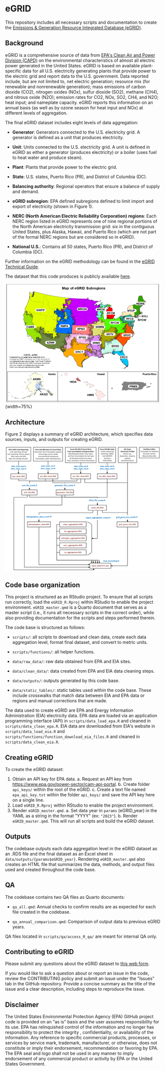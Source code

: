 # eGRID

This repository includes all necessary scripts and documentation to create the [Emissions & Generation Resource Integrated Database (eGRID)](https://www.epa.gov/egrid). 

## Background

eGRID is a comprehensive source of data from [EPA's Clean Air and Power Division (CAPD)](https://epa.gov/power-sector) on the environmental characteristics of almost all electric power generated in the United States. eGRID is based on available plant-specific data for all U.S. electricity generating plants that provide power to the electric grid and report data to the U.S. government. Data reported include, but are not limited to, net electric generation; resource mix (for renewable and nonrenewable generation); mass emissions of carbon dioxide (CO2), nitrogen oxides (NOx), sulfur dioxide (SO2), methane (CH4), and nitrous oxide (N2O); emission rates for CO2, NOx, SO2, CH4, and N2O; heat input; and nameplate capacity. eGRID reports this information on an annual basis (as well as by ozone season for heat input and NOx) at different levels of aggregation.

The final eGRID dataset includes eight levels of data aggregation:

-   **Generator**: Generators connected to the U.S. electricity grid. A generator is defined as a unit that produces electricity.

-   **Unit**: Units connected to the U.S. electricity grid. A unit is defined in eGRID as either a generator (produces electricity) or a boiler (uses fuel to heat water and produce steam). 

-   **Plant**: Plants that provide power to the electric grid. 

-   **State**: U.S. states, Puerto Rico (PR), and District of Columbia (DC).

-   **Balancing authority**: Regional operators that ensure a balance of supply and demand. 

-   **eGRID subregion**: EPA defined subregions defined to limit import and export of electricity (shown in Figure 1). 

-   **NERC (North American Electric Reliability Corporation) regions**: Each NERC region listed in eGRID represents one of nine regional portions of the North
American electricity transmission grid: six in the contiguous United States, plus Alaska, Hawaii, and Puerto Rico (which are not part of the formal NERC regions but are considered so in eGRID).

-   **National U.S.**: Contains all 50 states, Puerto Rico (PR), and District of Columbia (DC). 

Further information on the eGRID methodology can be found in the [eGRID Technical Guide](https://www.epa.gov/egrid/egrid-technical-guide).

The dataset that this code produces is publicly available [here](https://www.epa.gov/egrid/download-data).

![Figure 1: eGRID subregions.](egrid_subregion_map.png){width=75%}

## Architecture

Figure 2 displays a summary of eGRID architecture, which specifies data sources, inputs, and outputs for creating eGRID. 

![Figure 2: eGRID architecture.](egrid_architecture.png)

## Code base organization

This project is structured as an RStudio project. To ensure that all scripts run correctly, load the `eGRID_R.Rproj` within RStudio to enable the project environment. `eGRID_master.qmd` is a Quarto document that serves as a master script (i.e., it runs all necessary scripts in the correct order), while also providing documentation for the scripts and steps performed therein. 


The code base is structured as follows: 

 -  `scripts/`: all scripts to download and clean data, create each data aggregation level, format final dataset, and convert to metric units. 
 
 -  `scripts/functions/`: all helper functions. 
 
 -  `data/raw_data/`: raw data obtained from EPA and EIA sites. 
 
 -  `data/clean_data/`: data created from EPA and EIA data cleaning steps. 
 
 -  `data/outputs/`: outputs generated by this code base. 
 
 -  `data/static_tables/`: static tables used within the code base. These include crosswalks that match data between EIA and EPA data or regions and manual corrections that are made. 

The data used to create eGRID are EPA and Energy Information Administration (EIA) electricity data. EPA data are loaded via an application programming interface (API) in `scripts/data_load_epa.R` and cleaned in `scripts/data_clean_epa.R`. EIA data are downloaded from EIA's website in `scripts/data_load_eia.R` and `scripts/functions/function_download_eia_files.R` and cleaned in `scripts/data_clean_eia.R`. 


## Creating eGRID

To create the eGRID dataset: 

1. Obtain an API key for EPA data. 
    a. Request an API key from https://www.epa.gov/power-sector/cam-api-portal.
    b. Create folder `api_keys/` within the root of the eGRID.
    c. Create a text file named `epa_api_key.txt` within the folder `api_keys/` and save the API key here on a single line.
2. Load `eGRID_R.Rproj` within RStudio to enable the project environment.
3. Render `eGRID_master.qmd`. 
    a. Set data year in `params` (eGRID_year) in the YAML as a string in the format "YYYY" (ex: `"2023"`).
    b. Render `eGRID_master.qmd`. This will run all scripts and build the eGRID dataset. 


## Outputs

The codebase outputs each data aggregation level in the eGRID dataset as an .RDS file and the final dataset as an Excel sheet in `data/outputs/{params$eGRID_year}`. Rendering `eGRID_master.qmd` also creates an HTML file that summarizes the data, methods, and output files 
used and created throughout the code base. 


## QA 

The codebase contains two QA files as Quarto documents: 

- `qa_all.qmd`: Annual checks to confirm results are as expected for each file created in the codebase.

- `qa_annual_comparison.qmd`: Comparison of output data to previous eGRID years. 

QA files located in `scripts/qa/access_R_qa/` are meant for internal QA only. 


## Contributing to eGRID 

Please submit any questions about the eGRID dataset to [this web form](https://www.epa.gov/egrid/forms/contact-us-about-egrid).

If you would like to ask a question about or report an issue in the code, review the CONTRIBUTING policy and submit an issue under the "Issues" tab in the GitHub repository. Provide a concise summary as the title of the issue and a clear description, including steps to reproduce the issue. 

## Disclaimer

The United States Environmental Protection Agency (EPA) GitHub project code is provided on an "as is" basis and the user assumes responsibility for its use.  EPA has relinquished control of the information and no longer has responsibility to protect the integrity , confidentiality, or availability of the information.  Any reference to specific commercial products, processes, or services by service mark, trademark, manufacturer, or otherwise, does not constitute or imply their endorsement, recommendation or favoring by EPA.  The EPA seal and logo shall not be used in any manner to imply endorsement of any commercial product or activity by EPA or the United States Government.
